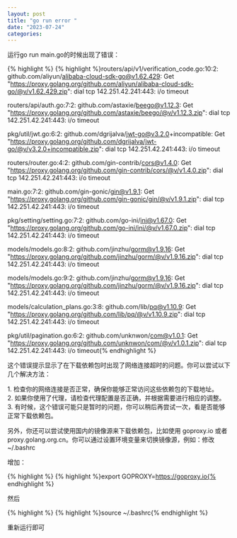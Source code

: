 ```yaml
---
layout: post
title: "go run error "
date: "2023-07-24"
categories: 
---
```

<p>运行go run main.go的时候出现了错误：</p>

{% highlight %}
{% highlight %}routers/api/v1/verification_code.go:10:2: github.com/aliyun/alibaba-cloud-sdk-go@v1.62.429: Get &quot;https://proxy.golang.org/github.com/aliyun/alibaba-cloud-sdk-go/@v/v1.62.429.zip&quot;: dial tcp 142.251.42.241:443: i/o timeout

routers/api/auth.go:7:2: github.com/astaxie/beego@v1.12.3: Get &quot;https://proxy.golang.org/github.com/astaxie/beego/@v/v1.12.3.zip&quot;: dial tcp 142.251.42.241:443: i/o timeout

pkg/util/jwt.go:6:2: github.com/dgrijalva/jwt-go@v3.2.0+incompatible: Get &quot;https://proxy.golang.org/github.com/dgrijalva/jwt-go/@v/v3.2.0+incompatible.zip&quot;: dial tcp 142.251.42.241:443: i/o timeout

routers/router.go:4:2: github.com/gin-contrib/cors@v1.4.0: Get &quot;https://proxy.golang.org/github.com/gin-contrib/cors/@v/v1.4.0.zip&quot;: dial tcp 142.251.42.241:443: i/o timeout

main.go:7:2: github.com/gin-gonic/gin@v1.9.1: Get &quot;https://proxy.golang.org/github.com/gin-gonic/gin/@v/v1.9.1.zip&quot;: dial tcp 142.251.42.241:443: i/o timeout

pkg/setting/setting.go:7:2: github.com/go-ini/ini@v1.67.0: Get &quot;https://proxy.golang.org/github.com/go-ini/ini/@v/v1.67.0.zip&quot;: dial tcp 142.251.42.241:443: i/o timeout

models/models.go:8:2: github.com/jinzhu/gorm@v1.9.16: Get &quot;https://proxy.golang.org/github.com/jinzhu/gorm/@v/v1.9.16.zip&quot;: dial tcp 142.251.42.241:443: i/o timeout

models/models.go:9:2: github.com/jinzhu/gorm@v1.9.16: Get &quot;https://proxy.golang.org/github.com/jinzhu/gorm/@v/v1.9.16.zip&quot;: dial tcp 142.251.42.241:443: i/o timeout

models/calculation_plans.go:3:8: github.com/lib/pq@v1.10.9: Get &quot;https://proxy.golang.org/github.com/lib/pq/@v/v1.10.9.zip&quot;: dial tcp 142.251.42.241:443: i/o timeout

pkg/util/pagination.go:6:2: github.com/unknwon/com@v1.0.1: Get &quot;https://proxy.golang.org/github.com/unknwon/com/@v/v1.0.1.zip&quot;: dial tcp 142.251.42.241:443: i/o timeout{% endhighlight %}

<p>这个错误提示显示了在下载依赖包时出现了网络连接超时的问题。你可以尝试以下几个解决方法：</p>

<p>1. 检查你的网络连接是否正常，确保你能够正常访问这些依赖包的下载地址。<br />
2. 如果你使用了代理，请检查代理配置是否正确，并根据需要进行相应的调整。<br />
3. 有时候，这个错误可能只是暂时的问题，你可以稍后再尝试一次，看是否能够正常下载依赖包。</p>

<p>另外，你还可以尝试使用国内的镜像源来下载依赖包，比如使用 goproxy.io 或者 proxy.golang.org.cn。你可以通过设置环境变量来切换镜像源，例如：修改~/.bashrc</p>

<p>增加：</p>

{% highlight %}
{% highlight %}export GOPROXY=https://goproxy.io{% endhighlight %}

<p>然后</p>

{% highlight %}
{% highlight %}source ~/.bashrc{% endhighlight %}

<p>重新运行即可</p>

<p>&nbsp;</p>

